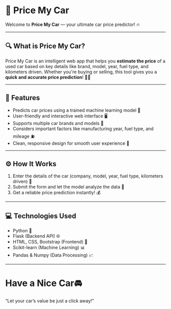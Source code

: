 # 🚗 Price My Car

Welcome to **Price My Car** — your ultimate car price predictor! 🔥

---

## 🔍 What is Price My Car?

Price My Car is an intelligent web app that helps you **estimate the price** of a used car based on key details like brand, model, year, fuel type, and kilometers driven. Whether you're buying or selling, this tool gives you a **quick and accurate price prediction**! 💸✨

---

## 🚀 Features

- Predicts car prices using a trained machine learning model 🤖
- User-friendly and interactive web interface 🖥️
- Supports multiple car brands and models 🚙
- Considers important factors like manufacturing year, fuel type, and mileage ⛽️
- Clean, responsive design for smooth user experience 🎨

---

## ⚙️ How It Works

1. Enter the details of the car (company, model, year, fuel type, kilometers driven) 📝
2. Submit the form and let the model analyze the data 🔄
3. Get a reliable price prediction instantly! 💰

---


## 💻 Technologies Used

- Python 🐍
- Flask (Backend API) 🌐
- HTML, CSS, Bootstrap (Frontend) 🎨
- Scikit-learn (Machine Learning) 📊
- Pandas & Numpy (Data Processing) 📈

---

# Have a Nice Car🚘
“Let your car’s value be just a click away!” 

